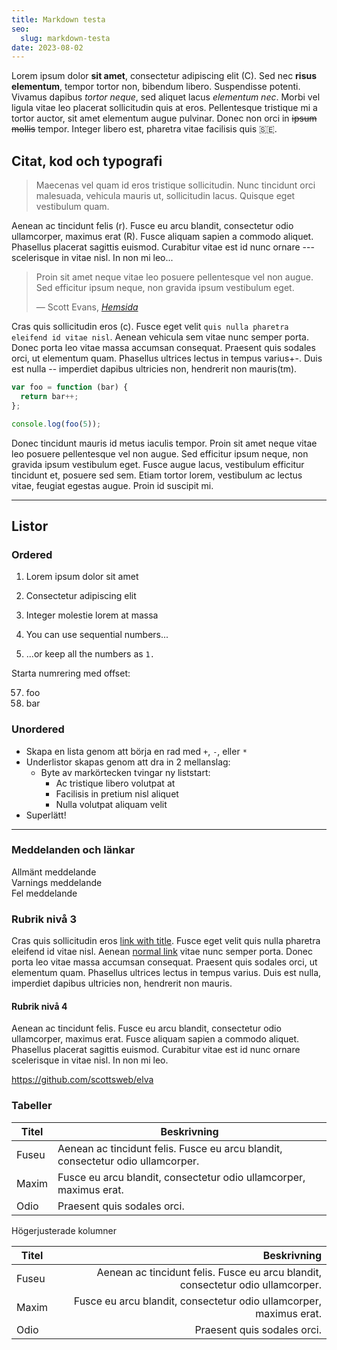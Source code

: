 ```yaml
---
title: Markdown testa
seo:
  slug: markdown-testa
date: 2023-08-02
---
```


Lorem ipsum dolor **sit amet**, consectetur adipiscing elit (C). Sed nec __risus elementum__, tempor tortor non, bibendum libero. Suspendisse potenti. Vivamus dapibus *tortor neque*, sed aliquet lacus _elementum nec_. Morbi vel ligula vitae leo placerat sollicitudin quis at eros. Pellentesque tristique mi a tortor auctor, sit amet elementum augue pulvinar. Donec non orci in ~~ipsum mollis~~ tempor. Integer libero est, pharetra vitae facilisis quis 🇸🇪.

## Citat, kod och typografi

> Maecenas vel quam id eros tristique sollicitudin. Nunc tincidunt orci malesuada, vehicula mauris ut, sollicitudin lacus. Quisque eget vestibulum quam. 

Aenean ac tincidunt felis (r). Fusce eu arcu blandit, consectetur odio ullamcorper, maximus erat (R). Fusce aliquam sapien a commodo aliquet. Phasellus placerat sagittis euismod. Curabitur vitae est id nunc ornare --- scelerisque in vitae nisl. In non mi leo...

<!-- FM:Snippet:Start data:{"id":"Quote","fields":[{"name":"quote","value":"Maecenas vel quam id eros tristique sollicitudin. Nunc tincidunt orci malesuada, vehicula mauris ut, sollicitudin lacus. Quisque eget vestibulum quam."},{"name":"author","value":"Scott Evans"},{"name":"cite","value":"Hemsida"},{"name":"url","value":"https://scott.ee"}]} -->
<blockquote>
  <p>Proin sit amet neque vitae leo posuere pellentesque vel non augue. Sed efficitur ipsum neque, non gravida ipsum vestibulum eget.</p>
  <figcaption>— Scott Evans, <cite><a href="https://scott.ee">Hemsida</a></cite></figcaption>
</blockquote>
<!-- FM:Snippet:End -->

Cras quis sollicitudin eros (c). Fusce eget velit `quis nulla pharetra eleifend id vitae nisl`. Aenean vehicula sem vitae nunc semper porta. Donec porta leo vitae massa accumsan consequat. Praesent quis sodales orci, ut elementum quam. Phasellus ultrices lectus in tempus varius+-. Duis est nulla -- imperdiet dapibus ultricies non, hendrerit non mauris(tm).

``` js
var foo = function (bar) {
  return bar++;
};

console.log(foo(5));
```

Donec tincidunt mauris id metus iaculis tempor. Proin sit amet neque vitae leo posuere pellentesque vel non augue. Sed efficitur ipsum neque, non gravida ipsum vestibulum eget. Fusce augue lacus, vestibulum efficitur tincidunt et, posuere sed sem. Etiam tortor lorem, vestibulum ac lectus vitae, feugiat egestas augue. Proin id suscipit mi.

---

## Listor

### Ordered

1. Lorem ipsum dolor sit amet
2. Consectetur adipiscing elit
3. Integer molestie lorem at massa


1. You can use sequential numbers...
1. ...or keep all the numbers as `1.`

Starta numrering med offset:

57. foo
1. bar

### Unordered

+ Skapa en lista genom att börja en rad med `+`, `-`, eller `*`
+ Underlistor skapas genom att dra in 2 mellanslag:
  - Byte av markörtecken tvingar ny liststart:
    * Ac tristique libero volutpat at
    + Facilisis in pretium nisl aliquet
    - Nulla volutpat aliquam velit
+ Superlätt!

---

### Meddelanden och länkar

<div class="notice notice-notice">Allmänt meddelande</div>

<div class="notice notice-warning">Varnings meddelande</div>

<div class="notice notice-error">Fel meddelande</div>

### Rubrik nivå 3

Cras quis sollicitudin eros [link with title](https://scott.ee "title text!"). Fusce eget velit quis nulla pharetra eleifend id vitae nisl. Aenean [normal link](https://scott.ee) vitae nunc semper porta. Donec porta leo vitae massa accumsan consequat. Praesent quis sodales orci, ut elementum quam. Phasellus ultrices lectus in tempus varius. Duis est nulla, imperdiet dapibus ultricies non, hendrerit non mauris.

#### Rubrik nivå 4

Aenean ac tincidunt felis. Fusce eu arcu blandit, consectetur odio ullamcorper, maximus erat. Fusce aliquam sapien a commodo aliquet. Phasellus placerat sagittis euismod. Curabitur vitae est id nunc ornare scelerisque in vitae nisl. In non mi leo.

https://github.com/scottsweb/elva

### Tabeller

| Titel  | Beskrivning |
| ------ | ----------- |
| Fuseu  | Aenean ac tincidunt felis. Fusce eu arcu blandit, consectetur odio ullamcorper. |
| Maxim  | Fusce eu arcu blandit, consectetur odio ullamcorper, maximus erat. |
| Odio   | Praesent quis sodales orci. |

Högerjusterade kolumner

| Titel  | Beskrivning |
| -------| -----------:|
| Fuseu  | Aenean ac tincidunt felis. Fusce eu arcu blandit, consectetur odio ullamcorper. |
| Maxim  | Fusce eu arcu blandit, consectetur odio ullamcorper, maximus erat. |
| Odio   | Praesent quis sodales orci. |